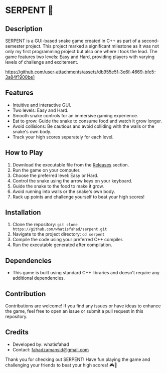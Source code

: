 # SERPENT 🐍



## Description

SERPENT is a GUI-based snake game created in C++ as part of a second-semester project. This project marked a significant milestone as it was not only my first programming project but also one where I took the lead. The game features two levels: Easy and Hard, providing players with varying levels of challenge and excitement.

https://github.com/user-attachments/assets/db955e5f-3e6f-4669-bfe5-3a84f1900be1



## Features

- Intuitive and interactive GUI.
- Two levels: Easy and Hard.
- Smooth snake controls for an immersive gaming experience.
- Eat to grow: Guide the snake to consume food and watch it grow longer.
- Avoid collisions: Be cautious and avoid colliding with the walls or the snake's own body.
- Track your high scores separately for each level.

## How to Play

1. Download the executable file from the [Releases](https://github.com/whatisfahad/serpent/releases) section.
2. Run the game on your computer.
3. Choose the preferred level: Easy or Hard.
4. Control the snake using the arrow keys on your keyboard.
5. Guide the snake to the food to make it grow.
6. Avoid running into walls or the snake's own body.
7. Rack up points and challenge yourself to beat your high scores!

## Installation

1. Clone the repository: `git clone https://github.com/whatisfahad/serpent.git`
2. Navigate to the project directory: `cd serpent`
3. Compile the code using your preferred C++ compiler.
4. Run the executable generated after compilation.

## Dependencies

- This game is built using standard C++ libraries and doesn't require any additional dependencies.

## Contribution

Contributions are welcome! If you find any issues or have ideas to enhance the game, feel free to open an issue or submit a pull request in this repository.

## Credits

- Developed by: whatisfahad
- Contact: fahadzamansid@gmail.com

Thank you for checking out SERPENT! Have fun playing the game and challenging your friends to beat your high scores! 🎮🐍
